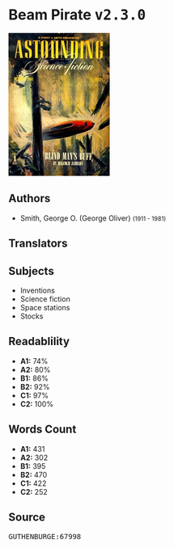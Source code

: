 # Beam Pirate <kbd>v2.3.0</kbd>

![](./cover.medium.jpg "")

## Authors


 - Smith, George O. (George Oliver) <small>(1911 - 1981)</small>

## Translators



## Subjects


 - Inventions
 - Science fiction
 - Space stations
 - Stocks

## Readablility


 - **A1:** 74%
 - **A2:** 80%
 - **B1:** 86%
 - **B2:** 92%
 - **C1:** 97%
 - **C2:** 100%

## Words Count


 - **A1:** 431
 - **A2:** 302
 - **B1:** 395
 - **B2:** 470
 - **C1:** 422
 - **C2:** 252

## Source


<kbd>GUTHENBURGE:67998</kbd>
